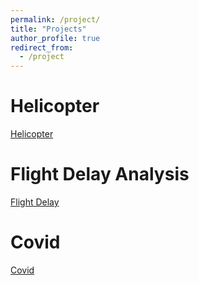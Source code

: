 ```yaml
---
permalink: /project/
title: "Projects"
author_profile: true
redirect_from: 
  - /project
---
```


Helicopter
======
[Helicopter](http://academicpages.github.io/files/Helicopter.pdf)

Flight Delay Analysis
======
[Flight Delay](http://academicpages.github.io/files/paper1.pdf)

Covid
======
[Covid](http://academicpages.github.io/files/paper3.pdf)



